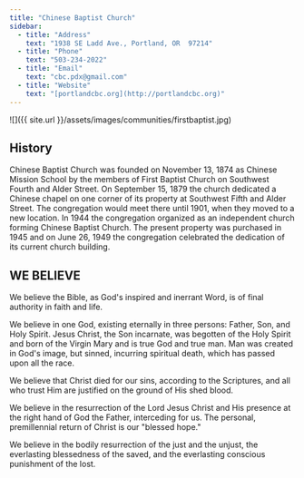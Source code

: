 ```yaml
---
title: "Chinese Baptist Church"
sidebar:
  - title: "Address"
    text: "1938 SE Ladd Ave., Portland, OR  97214"
  - title: "Phone"
    text: "503-234-2022"
  - title: "Email"
    text: "cbc.pdx@gmail.com"
  - title: "Website"
    text: "[portlandcbc.org](http://portlandcbc.org)"
---
```


![]({{ site.url }}/assets/images/communities/firstbaptist.jpg)

## History

Chinese Baptist Church was founded on November 13, 1874 as Chinese Mission School by the members of First Baptist Church on Southwest Fourth and Alder Street.  On September 15, 1879 the church dedicated a Chinese chapel on one corner of its property at Southwest Fifth and Alder Street. The congregation would meet there until 1901, when they moved to a new location. In 1944 the congregation organized as an independent church forming Chinese Baptist Church. The present property was purchased in 1945 and on June 26, 1949 the congregation celebrated the dedication of its current church building.

## WE BELIEVE

We believe the Bible, as God's inspired and inerrant Word, is of final authority in faith and life.

We believe in one God, existing eternally in three persons: Father, Son, and Holy Spirit. Jesus Christ, the Son incarnate, was begotten of the Holy Spirit and born of the Virgin Mary and is true God and true man. Man was created in God's image, but sinned, incurring spiritual death, which has passed upon all the race.

We believe that Christ died for our sins, according to the Scriptures, and all who trust Him are justified on the ground of His shed blood.

We believe in the resurrection of the Lord Jesus Christ and His presence at the right hand of God the Father, interceding for us. The personal, premillennial return of Christ is our "blessed hope."

We believe in the bodily resurrection of the just and the unjust, the everlasting blessedness of the saved, and the everlasting conscious punishment of the lost.

